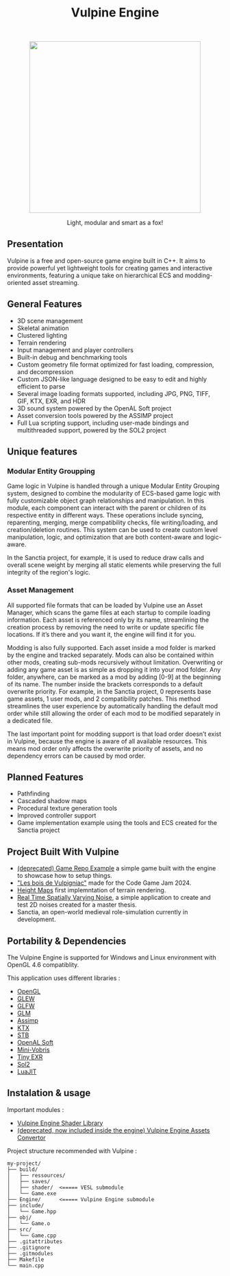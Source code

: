 <h1 align="center"> Vulpine Engine </h1> <br>

<p align="center">
<image width="400" height="400" src="https://github.com/MonsieurBleu/Game-Engine/assets/97893210/e051c85c-d509-4b99-ad3e-a5ffb777c521">
</image></p>

<p align="center">
  Light, modular and smart as a fox!
</p>

## Presentation

Vulpine is a free and open-source game engine built in C++. It aims to provide powerful yet lightweight tools for creating games and interactive environments, featuring a unique take on hierarchical ECS and modding-oriented asset streaming.

## General Features

- 3D scene management
- Skeletal animation
- Clustered lighting
- Terrain rendering
- Input management and player controllers
- Built-in debug and benchmarking tools
- Custom geometry file format optimized for fast loading, compression, and decompression
- Custom JSON-like language designed to be easy to edit and highly efficient to parse
- Several image loading formats supported, including JPG, PNG, TIFF, GIF, KTX, EXR, and HDR
- 3D sound system powered by the OpenAL Soft project
- Asset conversion tools powered by the ASSIMP project
- Full Lua scripting support, including user-made bindings and multithreaded support, powered by the SOL2 project

## Unique features 

### Modular Entity Groupping

Game logic in Vulpine is handled through a unique Modular Entity Grouping system, designed to combine the modularity of ECS-based game logic with fully customizable object graph relationships and manipulation. In this module, each component can interact with the parent or children of its respective entity in different ways. These operations include syncing, reparenting, merging, merge compatibility checks, file writing/loading, and creation/deletion routines. This system can be used to create custom level manipulation, logic, and optimization that are both content-aware and logic-aware.

In the Sanctia project, for example, it is used to reduce draw calls and overall scene weight by merging all static elements while preserving the full integrity of the region's logic.


### Asset Management

All supported file formats that can be loaded by Vulpine use an Asset Manager, which scans the game files at each startup to compile loading information. Each asset is referenced only by its name, streamlining the creation process by removing the need to write or update specific file locations. If it’s there and you want it, the engine will find it for you.

Modding is also fully supported. Each asset inside a mod folder is marked by the engine and tracked separately. Mods can also be contained within other mods, creating sub-mods recursively without limitation. Overwriting or adding any game asset is as simple as dropping it into your mod folder. Any folder, anywhere, can be marked as a mod by adding [0-9] at the beginning of its name. The number inside the brackets corresponds to a default overwrite priority. For example, in the Sanctia project, 0 represents base game assets, 1 user mods, and 2 compatibility patches. This method streamlines the user experience by automatically handling the default mod order while still allowing the order of each mod to be modified separately in a dedicated file.

The last important point for modding support is that load order doesn’t exist in Vulpine, because the engine is aware of all available resources. This means mod order only affects the overwrite priority of assets, and no dependency errors can be caused by mod order.


## Planned Features

- Pathfinding
- Cascaded shadow maps
- Procedural texture generation tools
- Improved controller support
- Game implementation example using the tools and ECS created for the Sanctia project


## Project Built With Vulpine 

- [(deprecated) Game Repo Example](https://github.com/MonsieurBleu/Vulpine-Engine-Game-Repo-Example) a simple game built with the engine to showcase how to setup things.
- ["Les bois de Vulpigniac"](https://github.com/MonsieurBleu/Renerds-Code-Game-Jam-2024) made for the Code Game Jam 2024.
- [Height Maps](https://github.com/MonsieurBleu/Height-Maps) first implemntation of terrain rendering.
- [Real Time Spatially Varying Noise](https://github.com/MonsieurBleu/Real-Time-Spatially-Varying-Noise), a simple application to create and test 2D noises created for a master thesis.
- Sanctia, an open-world medieval role-simulation currently in development.

## Portability & Dependencies 

The Vulpine Engine is supported for Windows and Linux environment with OpenGL 4.6 compatiblity.

This application uses different libraries :
- [OpenGL](https://www.opengl.org/)
- [GLEW](https://github.com/nigels-com/glew)
- [GLFW](https://github.com/glfw/glfw)
- [GLM](https://github.com/g-truc/glm)
- [Assimp](https://github.com/assimp/assimp)
- [KTX](https://github.com/KhronosGroup/KTX-Software)
- [STB](https://github.com/nothings/stb)
- [OpenAL Soft](https://github.com/kcat/openal-soft)
- [Mini-Vobris](https://github.com/edubart/minivorbis)
- [Tiny EXR](https://github.com/syoyo/tinyexr)
- [Sol2](https://github.com/ThePhD/sol2)
- [LuaJIT](https://luajit.org/luajit.html)

## Instalation & usage 

Important modules :
- [Vulpine Engine Shader Library](https://github.com/MonsieurBleu/VESL--Vulpine-Engine-Shader-Library)
- [(deprecated, now included inside the engine) Vulpine Engine Assets Convertor](https://github.com/MonsieurBleu/VEAC-Vulpine-Engine-Asset-Convertor)

Project structure recommended with Vulpine :
```
my-project/
├── build/
│   ├── ressources/
│   ├── saves/
│   ├── shader/  <===== VESL submodule
│   └── Game.exe
├── Engine/      <===== Vulpine Engine submodule
├── include/
│   └── Game.hpp
├── obj/
│   └── Game.o
├── src/
│   └── Game.cpp
├── .gitattributes
├── .gitignore
├── .gitmodules
├── Makefile
└── main.cpp
```



